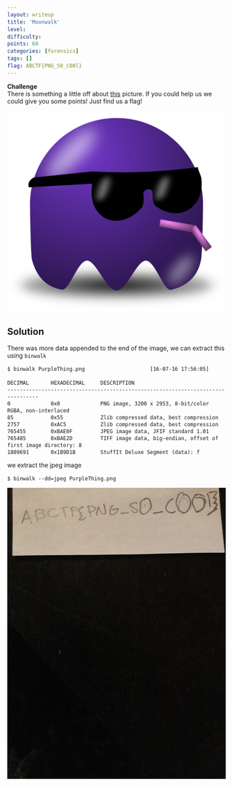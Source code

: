 ```yaml
---
layout: writeup
title: 'Moonwalk'
level:
difficulty:
points: 60
categories: [forensics]
tags: []
flag: ABCTF{PNG_S0_C00l}
---
```

**Challenge**   
There is something a little off about
[this](writeupfiles/PurpleThing.png) picture. If you could help us we
could give you some points! Just find us a flag!

![](writeupfiles/PurpleThing.png)

## Solution

There was more data appended to the end of the image, we can extract
this using `binwalk`

    $ binwalk PurpleThing.png                     [16-07-16 17:56:05]
    
    DECIMAL       HEXADECIMAL     DESCRIPTION
    --------------------------------------------------------------------------------
    0             0x0             PNG image, 3200 x 2953, 8-bit/color RGBA, non-interlaced
    85            0x55            Zlib compressed data, best compression
    2757          0xAC5           Zlib compressed data, best compression
    765455        0xBAE0F         JPEG image data, JFIF standard 1.01
    765485        0xBAE2D         TIFF image data, big-endian, offset of first image directory: 8
    1809691       0x1B9D1B        StuffIt Deluxe Segment (data): f

we extract the jpeg image

    $ binwalk --dd=jpeg PurpleThing.png

![](writeupfiles/BAE0F.jpg)
